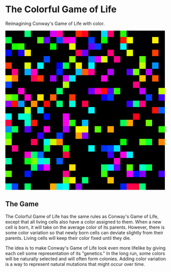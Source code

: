 # The Colorful Game of Life
Reimagining Conway's Game of Life with color.

![example.gif](https://github.com/adam-zheleznyak/colorful-life/blob/master/example.gif?raw=true)

## The Game
The Colorful Game of Life has the same rules as Conway's Game of Life, except that all living cells also have a color assigned to them. When a new cell is born, it will take on the average color of its parents. However, there is some color variation so that newly born cells can deviate slightly from their parents. Living cells will keep their color fixed until they die.

The idea is to make Conway's Game of Life look even more lifelike by giving each cell some representation of its "genetics." In the long run, some colors will be naturally selected and will often form colonies. Adding color variation is a way to represent natural mutations that might occur over time.
